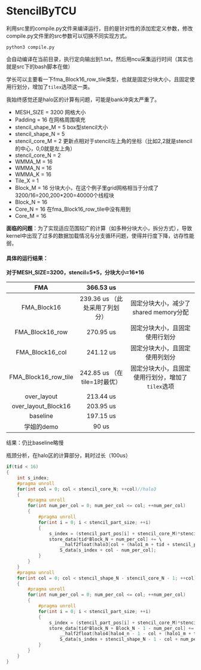 # StencilByTCU

利用src里的compile.py文件来编译运行，目的是针对性的添加宏定义参数，修改compile.py文件里的src参数可以切换不同实现方式。

```
python3 compile.py
```

会自动编译在当前目录，执行定向输出到1.txt，然后用ncu采集运行时间（其实也就是src下的bash脚本在做）

学长可以主要看一下fma_Block16_row_tile类型，也就是固定分块大小，且固定使用行划分，增加了`tilex`选项这一类。

我始终感觉还是halo区的计算有问题，可能是bank冲突太严重了。

- MESH_SIZE = 3200   网格大小
- Padding = 16   在网格周围填充
- stencil_shape_M = 5   box型stencil大小
- stencil_shape_N = 5
- stencil_core_M = 2  更新点相对于stencil左上角的坐标（比如2,2就是stencil的中心，0,0就是左上角）
- stencil_core_N = 2
- WMMA_M = 16
- WMMA_N = 16
- WMMA_K = 16  
- Tile_X = 1    
- Block_M = 16  分块大小，在这个例子里grid网格相当于分成了3200/16=200,200*200=40000个线程块
- Block_N = 16
- Core_N = 16  在fma_Block16_row_tile中没有用到
- Core_M = 16





**面临的问题**：为了实现适应范围较广的计算（如多种分块大小，拆分方式），导致kernel中出现了过多的数据加载情况与分支循环问题，使得并行度下降，访存性能弱，



#### **具体的运行结果**：

**对于MESH_SIZE=3200，stencil=5*5，分块大小=16\*16**

|         FMA          |           366.53 us            |                                                   |
| :------------------: | :----------------------------: | :-----------------------------------------------: |
|     FMA_Block16      | 239.36 us （此处采用了列划分） |       固定分块大小，减少了shared memory分配       |
|   FMA_Block16_row    |           270.95 us            |          固定分块大小，且固定使用行划分           |
|   FMA_Block16_col    |           241.12 us            |          固定分块大小，且固定使用列划分           |
| FMA_Block16_row_tile |  242.85 us （在tile=1时最优）  | 固定分块大小，且固定使用行划分，增加了`tilex`选项 |
|     over_layout      |           213.44 us            |                                                   |
| over_layout_Block16  |           203.95 us            |                                                   |
|       baseline       |           197.15 us            |                                                   |
|      学姐的demo      |             90 us              |                                                   |

结果：仍比baseline略慢



瓶颈分析，在halo区的计算部分，耗时过长（100us）

```c
if(tid < 16)
{
    int s_index;
    #pragma unroll
    for(int col = 0; col < stencil_core_N; ++col)//halo3
    {
        #pragma unroll
        for(int num_per_col = 0; num_per_col <= col; ++num_per_col)
        {
            #pragma unroll
            for(int i = 0; i < stencil_part_size; ++i)
            {
                s_index = (stencil_part_pos[i] + stencil_core_M)*stencil_shape_N;
                store_data[tid*Block_N + num_per_col] += \
                    __half2float(halo3[col + (halo1_m + tid + stencil_part_pos[i])*halo3_n])*\
                    S_data[s_index + col - num_per_col];
            }
        }
    }
    #pragma unroll
    for(int col = 0; col < stencil_shape_N - stencil_core_N - 1; ++col)//halo4
    {
        #pragma unroll
        for(int num_per_col = 0; num_per_col <= col; ++num_per_col)
        {
            #pragma unroll
            for(int i = 0; i < stencil_part_size; ++i)
            {
                s_index = (stencil_part_pos[i] + stencil_core_M)*stencil_shape_N;
                store_data[tid*Block_N + Block_N - 1 - num_per_col] += \
                    __half2float(halo4[halo4_n - 1 - col + (halo1_m + tid + stencil_part_pos[i])*halo4_n])*\
                    S_data[s_index + stencil_shape_N - 1 - col + num_per_col];
            }
        }
    }
}
```

